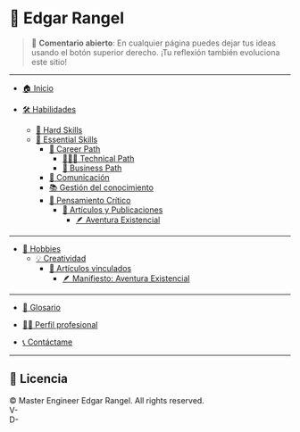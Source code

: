 # 🧠 Edgar Rangel <!-- {docsify-ignore} -->

> 💬 **Comentario abierto**: En cualquier página puedes dejar tus ideas usando el botón superior derecho. ¡Tu reflexión también evoluciona este sitio!

---

- [🏠 Inicio](/README.md "Inicio general")

- [🛠️ Habilidades](/skills/README.md "Conocimientos adquiridos")
  - [🔧 Hard Skills](/skills/hard/README.md)
  - [🧠 Essential Skills](/skills/essential/README.md)
    - [🧭 Career Path](/skills/essential/career-path/README.md)
      - [👨🏻‍💻 Technical Path](/skills/essential/career-path/tech/README.md)
      - [💼 Business Path](/skills/essential/career-path/business/README.md)
    - [📝 Comunicación](/skills/essential/comunication/README.md)
    - [📚 Gestión del conocimiento](/skills/essential/knowledge/README.md)
    - [🧩 Pensamiento Crítico](/skills/essential/critical-thinking/README.md)
      - [📘 Artículos y Publicaciones](/skills/essential/critical-thinking/articles/README.md)
        - [🪶 Aventura Existencial](/manifiesto)

---

- [🎨 Hobbies](/hobbies/README.md "Vida personal y pasiones")
  - [💡 Creatividad](/hobbies/creativity/README.md)
    - [📘 Artículos vinculados](/skills/essential/critical-thinking/articles/README.md)
      - [🪶 Manifiesto: Aventura Existencial](/manifiesto)

---

- [📖 Glosario](/others/glossary.md "Términos y conceptos clave")

- [👨‍💻 Perfil profesional](https://github.com/EdgarRangelInnovate "GitHub")
- [📞 Contáctame](https://www.linkedin.com/in/edgar-rangel-moreno-innovate/ "LinkedIn")

---

## 📝 Licencia <!-- {docsify-ignore} -->
<!-- markdownlint-disable MD033 -->
© <span id="current-year"></span> Master Engineer Edgar Rangel. All rights reserved.  
V-<span id="project-version"></span>  
D-<span id="last-update"></span>
